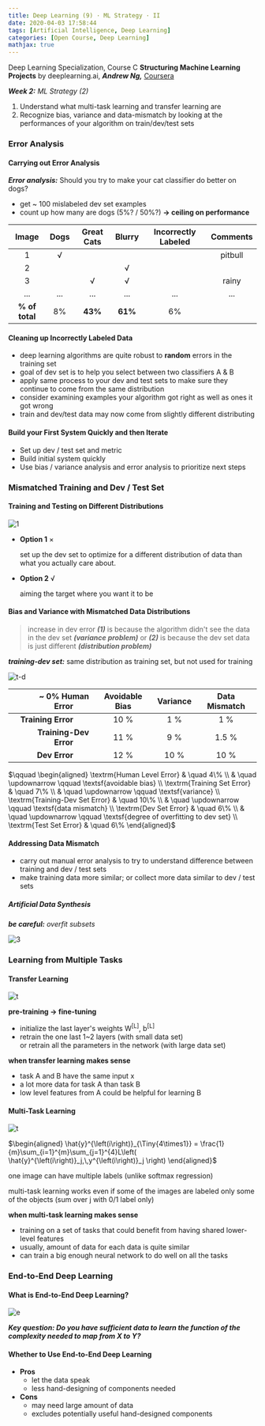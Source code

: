 ```yaml
---
title: Deep Learning (9) · ML Strategy · II
date: 2020-04-03 17:58:44
tags: [Artificial Intelligence, Deep Learning]
categories: [Open Course, Deep Learning]
mathjax: true
---
```


Deep Learning Specialization, Course C
**Structuring Machine Learning Projects** by deeplearning.ai, **_Andrew Ng,_** [Coursera](https://www.coursera.org/learn/neural-networks-deep-learning/home/info)

**_Week 2:_** _ML Strategy (2)_

1. Understand what multi-task learning and transfer learning are
2. Recognize bias, variance and data-mismatch by looking at the performances of your algorithm on train/dev/test sets

<!-- more -->

### Error Analysis

#### Carrying out Error Analysis

**_Error analysis:_** Should you try to make your cat classifier do better on dogs?

- get ~ 100 mislabeled dev set examples
- count up how many are dogs (5%? / 50%?) **→ ceiling on performance**

|     Image      | Dogs | Great Cats | Blurry  | Incorrectly Labeled | Comments |
| :------------: | :--: | :--------: | :-----: | :-----------------: | :------: |
|       1        |  √   |            |         |                     | pitbull  |
|       2        |      |            |    √    |                     |          |
|       3        |      |     √      |    √    |                     |  rainy   |
|      ...       | ...  |    ...     |   ...   |         ...         |   ...    |
| **% of total** |  8%  |  **43%**   | **61%** |         6%          |  &emsp;  |

#### Cleaning up Incorrectly Labeled Data

- deep learning algorithms are quite robust to **random** errors in the training set
- goal of dev set is to help you select between two classifiers A & B
- apply same process to your dev and test sets to make sure they continue to come from the same distribution
- consider examining examples your algorithm got right as well as ones it got wrong
- train and dev/test data may now come from slightly different distributing

#### Build your First System Quickly and then Iterate

- Set up dev / test set and metric
- Build initial system quickly
- Use bias / variance analysis and error analysis to prioritize next steps

### Mismatched Training and Dev / Test Set

#### Training and Testing on Different Distributions

![1](Deep-Learning-Andrew-Ng-9/1.png)

- **Option 1** ×

  set up the dev set to optimize for a different distribution of data than what you actually care about.

- **Option 2** √

  aiming the target where you want it to be

#### Bias and Variance with Mismatched Data Distributions

> increase in dev error **_(1)_** is because the algorithm didn't see the data in the dev set **_(variance problem)_** or **_(2)_** is because the dev set data is just different **_(distribution problem)_**

**_training-dev set:_** same distribution as training set, but not used for training

![t-d](Deep-Learning-Andrew-Ng-9/2.png)

|       ~ 0% Human Error&emsp;&emsp; | Avoidable Bias | Variance | Data Mismatch |
| ---------------------------------: | :------------: | :------: | :-----------: |
|     **Training Error**&emsp;&emsp; |      10 %      |   1 %    |      1 %      |
| **Training-Dev Error**&emsp;&emsp; |      11 %      |   9 %    |     1.5 %     |
|          **Dev Error**&emsp;&emsp; |      12 %      |   10 %   |     10 %      |

$\qquad \begin{aligned} \textrm{Human Level Error} & \quad 4\% \\ & \quad \updownarrow \qquad \textsf{avoidable bias} \\ \textrm{Training Set Error} & \quad 7\% \\ & \quad \updownarrow \qquad \textsf{variance} \\ \textrm{Training-Dev Set Error} & \quad 10\% \\ & \quad \updownarrow \qquad \textsf{data mismatch} \\ \textrm{Dev Set Error} & \quad 6\% \\ & \quad \updownarrow \qquad \textsf{degree of overfitting to dev set} \\ \textrm{Test Set Error} & \quad 6\%  \end{aligned}$

#### Addressing Data Mismatch

- carry out manual error analysis to try to understand difference between training and dev / test sets
- make training data more similar; or collect more data similar to dev / test sets

##### Artificial Data Synthesis

**_be careful:_** _overfit subsets_

![3](Deep-Learning-Andrew-Ng-9/3.png)

### Learning from Multiple Tasks

#### Transfer Learning

![t](Deep-Learning-Andrew-Ng-9/4.png)

**pre-training → fine-tuning**

- initialize the last layer's weights W<sup>[L]</sup>, b<sup>[L]</sup>
- retrain the one last 1~2 layers (with small data set)  
  or retrain all the parameters in the network (with large data set)

**when transfer learning makes sense**

- task A and B have the same input x
- a lot more data for task A than task B
- low level features from A could be helpful for learning B

#### Multi-Task Learning

![t](Deep-Learning-Andrew-Ng-9/5.png)

$\begin{aligned} \hat{y}^{\left(i\right)}_{\Tiny{4\times1}} = \frac{1}{m}\sum_{i=1}^{m}\sum_{j=1}^{4}L\left( \hat{y}^{\left(i\right)}_j,\,y^{\left(i\right)}_j \right) \end{aligned}$

one image can have multiple labels (unlike softmax regression)

multi-task learning works even if some of the images are labeled only some of the objects (sum over j with 0/1 label only)

**when multi-task learning makes sense**

- training on a set of tasks that could benefit from having shared lower-level features
- usually, amount of data for each data is quite similar
- can train a big enough neural network to do well on all the tasks

### End-to-End Deep Learning

#### What is End-to-End Deep Learning?

![e](Deep-Learning-Andrew-Ng-9/6.png)

**_Key question: Do you have sufficient data to learn the function of the complexity needed to map from X to Y?_**

#### Whether to Use End-to-End Deep Learning

- **Pros**
  - let the data speak
  - less hand-designing of components needed
- **Cons**
  - may need large amount of data
  - excludes potentially useful hand-designed components
